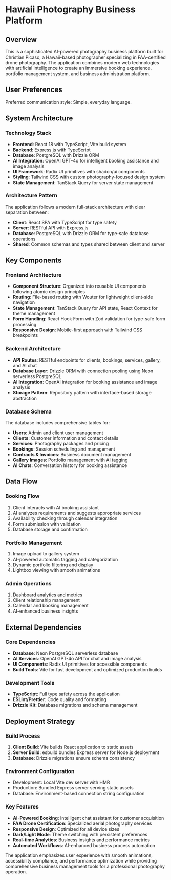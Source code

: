 # Hawaii Photography Business Platform

## Overview

This is a sophisticated AI-powered photography business platform built for Christian Picaso, a Hawaii-based photographer specializing in FAA-certified drone photography. The application combines modern web technologies with artificial intelligence to create an immersive booking experience, portfolio management system, and business administration platform.

## User Preferences

Preferred communication style: Simple, everyday language.

## System Architecture

### Technology Stack
- **Frontend**: React 18 with TypeScript, Vite build system
- **Backend**: Express.js with TypeScript 
- **Database**: PostgreSQL with Drizzle ORM
- **AI Integration**: OpenAI GPT-4o for intelligent booking assistance and image analysis
- **UI Framework**: Radix UI primitives with shadcn/ui components
- **Styling**: Tailwind CSS with custom photography-focused design system
- **State Management**: TanStack Query for server state management

### Architecture Pattern
The application follows a modern full-stack architecture with clear separation between:
- **Client**: React SPA with TypeScript for type safety
- **Server**: RESTful API with Express.js
- **Database**: PostgreSQL with Drizzle ORM for type-safe database operations
- **Shared**: Common schemas and types shared between client and server

## Key Components

### Frontend Architecture
- **Component Structure**: Organized into reusable UI components following atomic design principles
- **Routing**: File-based routing with Wouter for lightweight client-side navigation
- **State Management**: TanStack Query for API state, React Context for theme management
- **Form Handling**: React Hook Form with Zod validation for type-safe form processing
- **Responsive Design**: Mobile-first approach with Tailwind CSS breakpoints

### Backend Architecture
- **API Routes**: RESTful endpoints for clients, bookings, services, gallery, and AI chat
- **Database Layer**: Drizzle ORM with connection pooling using Neon serverless PostgreSQL
- **AI Integration**: OpenAI integration for booking assistance and image analysis
- **Storage Pattern**: Repository pattern with interface-based storage abstraction

### Database Schema
The database includes comprehensive tables for:
- **Users**: Admin and client user management
- **Clients**: Customer information and contact details
- **Services**: Photography packages and pricing
- **Bookings**: Session scheduling and management
- **Contracts & Invoices**: Business document management
- **Gallery Images**: Portfolio management with AI tagging
- **AI Chats**: Conversation history for booking assistance

## Data Flow

### Booking Flow
1. Client interacts with AI booking assistant
2. AI analyzes requirements and suggests appropriate services
3. Availability checking through calendar integration
4. Form submission with validation
5. Database storage and confirmation

### Portfolio Management
1. Image upload to gallery system
2. AI-powered automatic tagging and categorization
3. Dynamic portfolio filtering and display
4. Lightbox viewing with smooth animations

### Admin Operations
1. Dashboard analytics and metrics
2. Client relationship management
3. Calendar and booking management
4. AI-enhanced business insights

## External Dependencies

### Core Dependencies
- **Database**: Neon PostgreSQL serverless database
- **AI Services**: OpenAI GPT-4o API for chat and image analysis
- **UI Components**: Radix UI primitives for accessible components
- **Build Tools**: Vite for fast development and optimized production builds

### Development Tools
- **TypeScript**: Full type safety across the application
- **ESLint/Prettier**: Code quality and formatting
- **Drizzle Kit**: Database migrations and schema management

## Deployment Strategy

### Build Process
1. **Client Build**: Vite builds React application to static assets
2. **Server Build**: esbuild bundles Express server for Node.js deployment
3. **Database**: Drizzle migrations ensure schema consistency

### Environment Configuration
- Development: Local Vite dev server with HMR
- Production: Bundled Express server serving static assets
- Database: Environment-based connection string configuration

### Key Features
- **AI-Powered Booking**: Intelligent chat assistant for customer acquisition
- **FAA Drone Certification**: Specialized aerial photography services
- **Responsive Design**: Optimized for all device sizes
- **Dark/Light Mode**: Theme switching with persistent preferences
- **Real-time Analytics**: Business insights and performance metrics
- **Automated Workflows**: AI-enhanced business process automation

The application emphasizes user experience with smooth animations, accessibility compliance, and performance optimization while providing comprehensive business management tools for a professional photography operation.
